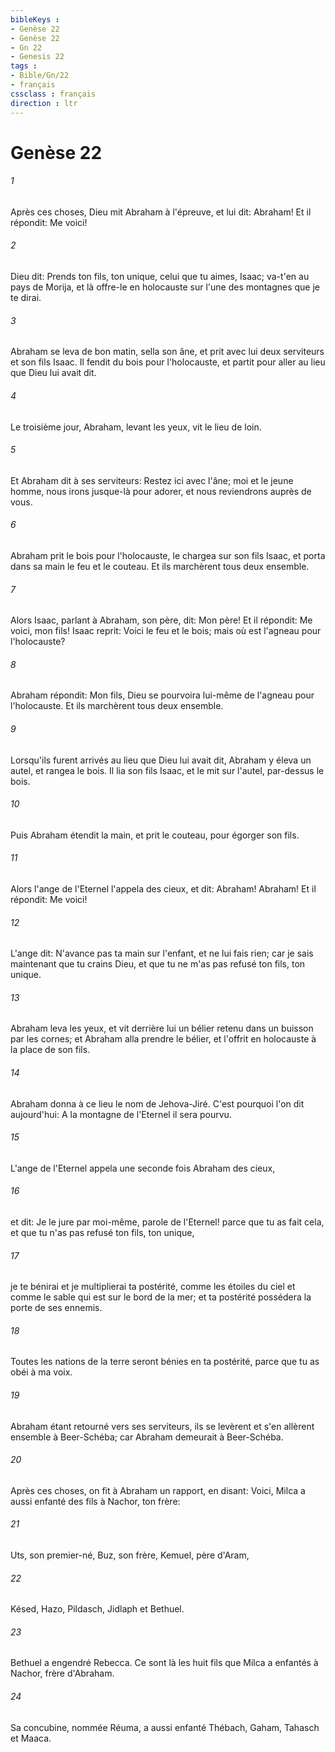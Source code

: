 ```yaml
---
bibleKeys : 
- Genèse 22
- Genèse 22
- Gn 22
- Genesis 22
tags : 
- Bible/Gn/22
- français
cssclass : français
direction : ltr
---
```


# Genèse 22

###### 1
Après ces choses, Dieu mit Abraham à l'épreuve, et lui dit: Abraham! Et il répondit: Me voici!
###### 2
Dieu dit: Prends ton fils, ton unique, celui que tu aimes, Isaac; va-t'en au pays de Morija, et là offre-le en holocauste sur l'une des montagnes que je te dirai.
###### 3
Abraham se leva de bon matin, sella son âne, et prit avec lui deux serviteurs et son fils Isaac. Il fendit du bois pour l'holocauste, et partit pour aller au lieu que Dieu lui avait dit.
###### 4
Le troisième jour, Abraham, levant les yeux, vit le lieu de loin.
###### 5
Et Abraham dit à ses serviteurs: Restez ici avec l'âne; moi et le jeune homme, nous irons jusque-là pour adorer, et nous reviendrons auprès de vous.
###### 6
Abraham prit le bois pour l'holocauste, le chargea sur son fils Isaac, et porta dans sa main le feu et le couteau. Et ils marchèrent tous deux ensemble.
###### 7
Alors Isaac, parlant à Abraham, son père, dit: Mon père! Et il répondit: Me voici, mon fils! Isaac reprit: Voici le feu et le bois; mais où est l'agneau pour l'holocauste?
###### 8
Abraham répondit: Mon fils, Dieu se pourvoira lui-même de l'agneau pour l'holocauste. Et ils marchèrent tous deux ensemble.
###### 9
Lorsqu'ils furent arrivés au lieu que Dieu lui avait dit, Abraham y éleva un autel, et rangea le bois. Il lia son fils Isaac, et le mit sur l'autel, par-dessus le bois.
###### 10
Puis Abraham étendit la main, et prit le couteau, pour égorger son fils.
###### 11
Alors l'ange de l'Eternel l'appela des cieux, et dit: Abraham! Abraham! Et il répondit: Me voici!
###### 12
L'ange dit: N'avance pas ta main sur l'enfant, et ne lui fais rien; car je sais maintenant que tu crains Dieu, et que tu ne m'as pas refusé ton fils, ton unique.
###### 13
Abraham leva les yeux, et vit derrière lui un bélier retenu dans un buisson par les cornes; et Abraham alla prendre le bélier, et l'offrit en holocauste à la place de son fils.
###### 14
Abraham donna à ce lieu le nom de Jehova-Jiré. C'est pourquoi l'on dit aujourd'hui: A la montagne de l'Eternel il sera pourvu.
###### 15
L'ange de l'Eternel appela une seconde fois Abraham des cieux,
###### 16
et dit: Je le jure par moi-même, parole de l'Eternel! parce que tu as fait cela, et que tu n'as pas refusé ton fils, ton unique,
###### 17
je te bénirai et je multiplierai ta postérité, comme les étoiles du ciel et comme le sable qui est sur le bord de la mer; et ta postérité possédera la porte de ses ennemis.
###### 18
Toutes les nations de la terre seront bénies en ta postérité, parce que tu as obéi à ma voix.
###### 19
Abraham étant retourné vers ses serviteurs, ils se levèrent et s'en allèrent ensemble à Beer-Schéba; car Abraham demeurait à Beer-Schéba.
###### 20
Après ces choses, on fit à Abraham un rapport, en disant: Voici, Milca a aussi enfanté des fils à Nachor, ton frère:
###### 21
Uts, son premier-né, Buz, son frère, Kemuel, père d'Aram,
###### 22
Késed, Hazo, Pildasch, Jidlaph et Bethuel.
###### 23
Bethuel a engendré Rebecca. Ce sont là les huit fils que Milca a enfantés à Nachor, frère d'Abraham.
###### 24
Sa concubine, nommée Réuma, a aussi enfanté Thébach, Gaham, Tahasch et Maaca.
